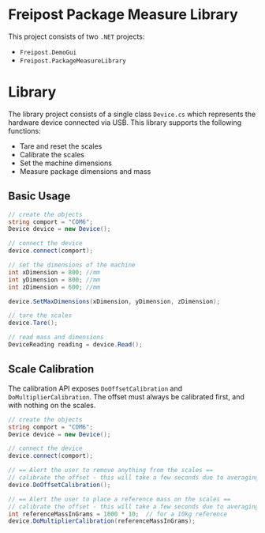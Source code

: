 Freipost Package Measure Library
================================

This project consists of two `.NET` projects:
* `Freipost.DemoGui`
* `Freipost.PackageMeasureLibrary`

# Library
The library project consists of a single class `Device.cs` which represents the hardware device connected via USB.
This library supports the following functions:
* Tare and reset the scales
* Calibrate the scales
* Set the machine dimensions
* Measure package dimensions and mass

## Basic Usage
```C#
// create the objects
string comport = "COM6";
Device device = new Device();

// connect the device
device.connect(comport);

// set the dimensions of the machine
int xDimension = 800; //mm
int yDimension = 800; //mm
int zDimension = 600; //mm

device.SetMaxDimensions(xDimension, yDimension, zDimension);

// tare the scales
device.Tare();

// read mass and dimensions
DeviceReading reading = device.Read();
```

## Scale Calibration
The calibration API exposes `DoOffsetCalibration` and `DoMultiplierCalibration`. The offset must always be calibrated first, and with nothing on the scales.
```C#
// create the objects
string comport = "COM6";
Device device = new Device();

// connect the device
device.connect(comport);

// == Alert the user to remove anything from the scales ==
// calibrate the offset - this will take a few seconds due to averaging
device.DoOffsetCalibration();

// == Alert the user to place a reference mass on the scales ==
// calibrate the offset - this will take a few seconds due to averaging
int referenceMassInGrams = 1000 * 10;  // for a 10kg reference
device.DoMultiplierCalibration(referenceMassInGrams);
```